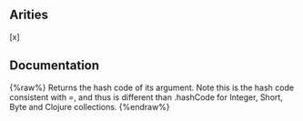 ## Arities
[x]

## Documentation
{%raw%}
Returns the hash code of its argument. Note this is the hash code
  consistent with =, and thus is different than .hashCode for Integer,
  Short, Byte and Clojure collections.
{%endraw%}
